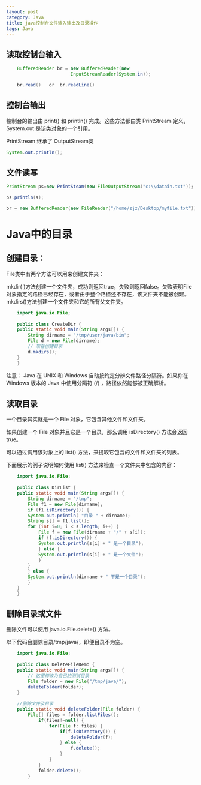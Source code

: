 ```yaml
---
layout: post
category: Java
title: java控制台文件输入输出及目录操作
tags: Java
---
```


## 读取控制台输入
```java
    BufferedReader br = new BufferedReader(new 
                        InputStreamReader(System.in));

    br.read()   or  br.readLine()
```

## 控制台输出

控制台的输出由 print() 和 println() 完成。这些方法都由类 PrintStream 定义，System.out 是该类对象的一个引用。

PrintStream 继承了 OutputStream类

```java
System.out.println();
```

## 文件读写
```java
PrintStream ps=new PrintSteam(new FileOutputStream("c:\\datain.txt"));

ps.println(s);

br = new BufferedReader(new FileReader("/home/zjz/Desktop/myfile.txt"));  
```

# Java中的目录
## 创建目录：
File类中有两个方法可以用来创建文件夹：

mkdir( )方法创建一个文件夹，成功则返回true，失败则返回false。失败表明File对象指定的路径已经存在，或者由于整个路径还不存在，该文件夹不能被创建。
mkdirs()方法创建一个文件夹和它的所有父文件夹。
```java
    import java.io.File;
    
    public class CreateDir {
    public static void main(String args[]) {
        String dirname = "/tmp/user/java/bin";
        File d = new File(dirname);
        // 现在创建目录
        d.mkdirs();
    }
    }
```
注意： Java 在 UNIX 和 Windows 自动按约定分辨文件路径分隔符。如果你在 Windows 版本的 Java 中使用分隔符 (/) ，路径依然能够被正确解析。

## 读取目录
一个目录其实就是一个 File 对象，它包含其他文件和文件夹。

如果创建一个 File 对象并且它是一个目录，那么调用 isDirectory() 方法会返回 true。

可以通过调用该对象上的 list() 方法，来提取它包含的文件和文件夹的列表。

下面展示的例子说明如何使用 list() 方法来检查一个文件夹中包含的内容：
```java
    import java.io.File;
    
    public class DirList {
    public static void main(String args[]) {
        String dirname = "/tmp";
        File f1 = new File(dirname);
        if (f1.isDirectory()) {
        System.out.println( "目录 " + dirname);
        String s[] = f1.list();
        for (int i=0; i < s.length; i++) {
            File f = new File(dirname + "/" + s[i]);
            if (f.isDirectory()) {
            System.out.println(s[i] + " 是一个目录");
            } else {
            System.out.println(s[i] + " 是一个文件");
            }
        }
        } else {
        System.out.println(dirname + " 不是一个目录");
        }
    }
    }
```

## 删除目录或文件
删除文件可以使用 java.io.File.delete() 方法。

以下代码会删除目录/tmp/java/，即便目录不为空。
```java
    import java.io.File;
    
    public class DeleteFileDemo {
    public static void main(String args[]) {
        // 这里修改为自己的测试目录
        File folder = new File("/tmp/java/");
        deleteFolder(folder);
    }
    
    //删除文件及目录
    public static void deleteFolder(File folder) {
        File[] files = folder.listFiles();
            if(files!=null) { 
                for(File f: files) {
                    if(f.isDirectory()) {
                        deleteFolder(f);
                    } else {
                        f.delete();
                    }
                }
            }
            folder.delete();
        }

```